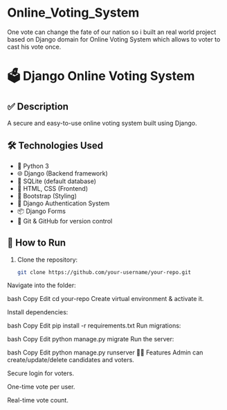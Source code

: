 # Online_Voting_System
One vote can change the fate of our nation so i built an real world project based on Django domain for Online Voting System which allows to voter to cast his vote once.
# 🗳️ Django Online Voting System
## ✅ Description
A secure and easy-to-use online voting system built using Django.

## 🛠️ Technologies Used

- 🐍 Python 3
- 🌐 Django (Backend framework)
- 💾 SQLite (default database)
- 🧰 HTML, CSS (Frontend)
- 🧪 Bootstrap (Styling)
- 🔐 Django Authentication System
- 📦 Django Forms
- 📁 Git & GitHub for version control

## 🚀 How to Run

1. Clone the repository:
   ```bash
   git clone https://github.com/your-username/your-repo.git
Navigate into the folder:

bash
Copy
Edit
cd your-repo
Create virtual environment & activate it.

Install dependencies:

bash
Copy
Edit
pip install -r requirements.txt
Run migrations:

bash
Copy
Edit
python manage.py migrate
Run the server:

bash
Copy
Edit
python manage.py runserver
👨‍💻 Features
Admin can create/update/delete candidates and voters.

Secure login for voters.

One-time vote per user.

Real-time vote count.
